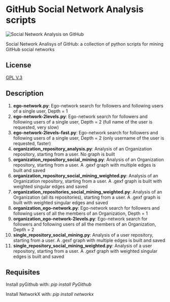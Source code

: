 GitHub Social Network Analysis scripts
======================================

<img src="http://www.openp2pdesign.org/wordpress/wp-content/uploads/2013/02/opendesigndefinition-ego.png" alt="Social Network Analysis on GitHub"/>

Social Network Analisys of GitHub:
a collection of python scripts for mining GitHub social networks

License
-------
[GPL V.3](http://www.gnu.org/licenses/gpl-3.0.txt)


Description
-----------

1. **ego-network.py**: Ego-network search for followers and following users of a single user, Depth = 1
2. **ego-network-2levels.py**: Ego-network search for followers and following users of a single user, Depth = 2 (full name of the user is requested, very slow)
3. **ego-network-2levels-fast.py**: Ego-network search for followers and following users of a single user, Depth = 2 (only username of the user is requested, faster)
4. **organization_repository_analysis.py**: Analysis of an Organization repository, starting from a user. No graph is built
5. **organization_repository_social_mining.py**: Analysis of an Organization repository, starting from a user. A .gexf graph with multiple edges is built and saved
6. **organization_repository_social_mining_weighted.py**: Analysis of an Organization repository, starting from a user. A .gexf graph is built with weighted singular edges and saved
7. **organization_repositories_social_mining_weighted.py**: Analysis of an Organization (all its repositories), starting from a user. A .gexf graph is built with weighted singular edges and saved
8. **organization_ego-network.py**: Ego-network search for followers and following users of all the members of an Organization, Depth = 1
9. **organization_ego-network-2levels.py**: Ego-network search for followers and following users of all the members of an Organization, Depth = 2
10. **single_repository_social_mining.py**: Analysis of a user repository, starting from a user. A .gexf graph with multiple edges is built and saved
11. **single_repository_social_mining_weighted.py**: Analysis of a user repository, starting from a user. A .gexf graph with weighted singular edges is built and saved


Requisites
----------
Install pyGithub with: 
*pip install PyGithub*

Install NetworkX with: 
*pip install networkx*
